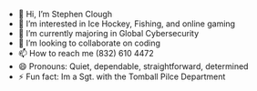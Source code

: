 - 👋 Hi, I’m Stephen Clough
- 👀 I’m interested in Ice Hockey, Fishing, and online gaming
- 🌱 I’m currently majoring in Global Cybersecurity
- 💞️ I’m looking to collaborate on coding
- 📫 How to reach me (832) 610 4472
- 😄 Pronouns: Quiet, dependable, straightforward, determined
- ⚡ Fun fact: Im a Sgt. with the Tomball Pilce Department

<!---
Sclough87/Sclough87 is a ✨ special ✨ repository because its `README.md` (this file) appears on your GitHub profile.
You can click the Preview link to take a look at your changes.
--->
